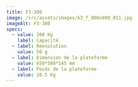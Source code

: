 ```yaml
---
title: F3-300
image: /src/assets/images/k3_f_800x800_011.jpg
imageAlt: F3-300
specs:
  - value: 300 Kg
    label: Capacité
  - label: Réesolution
    value: 50 g
  - label: Dimension de la plateforme
    value: 650*500*145 mm
  - label: Poids de la plateforme
    value: 20.5 Kg
---
```

